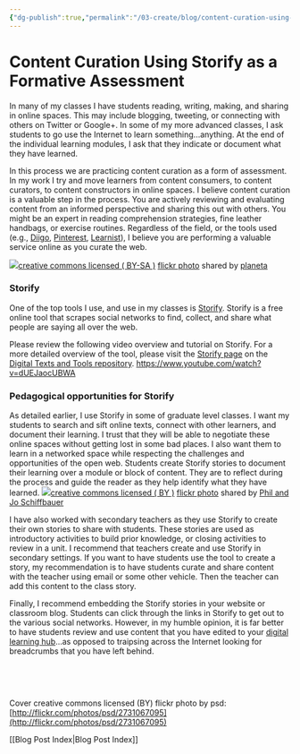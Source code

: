 ```yaml
---
{"dg-publish":true,"permalink":"/03-create/blog/content-curation-using-storify-as-a-formative-assessment/","title":"Content Curation Using Storify as a Formative Assessment","tags":["curation","walkmyworld"]}
---
```


# Content Curation Using Storify as a Formative Assessment

In many of my classes I have students reading, writing, making, and sharing in online spaces. This may include blogging, tweeting, or connecting with others on Twitter or Google+. In some of my more advanced classes, I ask students to go use the Internet to learn something...anything. At the end of the individual learning modules, I ask that they indicate or document what they have learned.

In this process we are practicing content curation as a form of assessment. In my work I try and move learners from content consumers, to content curators, to content constructors in online spaces. I believe content curation is a valuable step in the process. You are actively reviewing and evaluating content from an informed perspective and sharing this out with others. You might be an expert in reading comprehension strategies, fine leather handbags, or exercise routines. Regardless of the field, or the tools used (e.g., [Diigo](https://www.diigo.com/), [Pinterest](https://www.pinterest.com/), [Learnist](http://learni.st/)), I believe you are performing a valuable service online as you curate the web.

[![](images/7776885762_bbc9d18154.jpg)](http://flickr.com/photos/planeta/7776885762 "Those who can, curate ... Those who can't tweet, retweet @bethkanter")[creative commons licensed ( BY-SA )](http://creativecommons.org/licenses/by-sa/2.0/) [flickr photo](http://flickr.com/photos/planeta/7776885762 "Those who can, curate ... Those who can't tweet, retweet @bethkanter") shared by [planeta](http://flickr.com/people/planeta)

### Storify

One of the top tools I use, and use in my classes is [Storify](https://storify.com/). Storify is a free online tool that scrapes social networks to find, collect, and share what people are saying all over the web.

Please review the following video overview and tutorial on Storify. For a more detailed overview of the tool, please visit the [Storify page](https://sites.google.com/site/textsandtools/techtutorials/storify) on the [Digital Texts and Tools repository](https://sites.google.com/site/textsandtools/). https://www.youtube.com/watch?v=dUEJaocUBWA

### Pedagogical opportunities for Storify

As detailed earlier, I use Storify in some of graduate level classes. I want my students to search and sift online texts, connect with other learners, and document their learning. I trust that they will be able to negotiate these online spaces without getting lost in some bad places. I also want them to learn in a networked space while respecting the challenges and opportunities of the open web. Students create Storify stories to document their learning over a module or block of content. They are to reflect during the process and guide the reader as they help identify what they have learned. [![](images/12330112334_ff753f693c.jpg)](http://flickr.com/photos/philandjo/12330112334 "Curate Word Cloud")[creative commons licensed ( BY )](http://creativecommons.org/licenses/by/2.0/) [flickr photo](http://flickr.com/photos/philandjo/12330112334 "Curate Word Cloud") shared by [Phil and Jo Schiffbauer](http://flickr.com/people/philandjo)

I have also worked with secondary teachers as they use Storify to create their own stories to share with students. These stories are used as introductory activities to build prior knowledge, or closing activities to review in a unit. I recommend that teachers create and use Storify in secondary settings. If you want to have students use the tool to create a story, my recommendation is to have students curate and share content with the teacher using email or some other vehicle. Then the teacher can add this content to the class story.

Finally, I recommend embedding the Storify stories in your website or classroom blog. Students can click through the links in Storify to get out to the various social networks. However, in my humble opinion, it is far better to have students review and use content that you have edited to your [digital learning hub](http://wiobyrne.com/building-your-front-door-or-hub-for-digital-learning-spaces/)...as opposed to traipsing across the Internet looking for breadcrumbs that you have left behind.

 

 

Cover creative commons licensed (BY) flickr photo by psd: [http://flickr.com/photos/psd/2731067095](http://flickr.com/photos/psd/2731067095)

[[Blog Post Index\|Blog Post Index]]